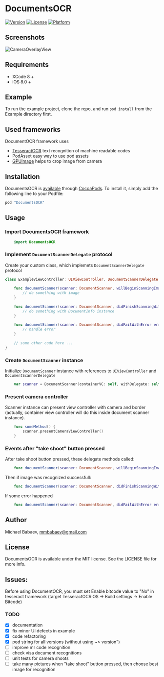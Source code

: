 # DocumentsOCR

[![Version](https://img.shields.io/cocoapods/v/DocumentsOCR.svg?style=flat)](http://cocoapods.org/pods/DocumentsOCR)
[![License](https://img.shields.io/cocoapods/l/DocumentsOCR.svg?style=flat)](http://cocoapods.org/pods/DocumentsOCR)
[![Platform](https://img.shields.io/cocoapods/p/DocumentsOCR.svg?style=flat)](http://cocoapods.org/pods/DocumentsOCR)

## Screenshots 

![CameraOverlayView](http://s18.postimg.org/kto1gsn09/VV2_RO78u_XCM.jpg)

## Requirements

- XCode 8 +
- iOS 8.0 +

## Example

To run the example project, clone the repo, and run `pod install` from the Example directory first.

## Used frameworks 

DocumentOCR framework uses
- [TesseractOCR](https://github.com/gali8/Tesseract-OCR-iOS) text recognition of machine readable codes
- [PodAsset](http://cocoapods.org/pods/PodAsset) easy way to use pod assets
- [GPUImage](http://cocoapods.org/pods/GPUImage) helps to crop image from camera

## Installation

DocumentsOCR is [available](https://cocoapods.org/pods/DocumentsOCR) through [CocoaPods](http://cocoapods.org). To install
it, simply add the following line to your Podfile:

```ruby
pod "DocumentsOCR"
```

## Usage

### Import DocumentsOCR framework

```swift
    import DocumentsOCR
```

### Implement `DocumentScannerDelegate` protocol
 Create your custom class, which implemets `DocumentScannerDelegate` protocol

```swift
class ExampleViewController: UIViewController, DocumentScannerDelegate {
    	
    func documentScanner(scanner: DocumentScanner, willBeginScanningImage image: UIImage) {
        // do something with image
    }
    	
    func documentScanner(scanner: DocumentScanner, didFinishScanningWithInfo info: DocumentInfo) {
        // do something with DocumentInfo instance
    }	
    	
    func documentScanner(scanner: DocumentScanner, didFailWithError error: NSError) {
        // handle error
    }
    	
    // some other code here ...
}
```

### Create `DocumentScanner` instance

Initialize `DocumentScanner` instance with references to `UIViewController` and `DocumentScannerDelegate`
	
```swift
	var scanner = DocumentScanner(containerVC: self, withDelegate: self)
```

### Present camera controller

Scanner instance can present view controller with camera and border (actually, container view controller will do this inside document scanner instance).
```swift
	func someMethod() {
		scanner.presentCameraViewController()
	}
```

### Events after "take shoot" button pressed

After take shoot button pressed, these delegate methods called: 

```swift
    func documentScanner(scanner: DocumentScanner, willBeginScanningImage image: UIImage)

```

Then if image was recognized successfull:

```swift
    func documentScanner(scanner: DocumentScanner, didFinishScanningWithInfo info: DocumentInfo)
```

If some error happened

```swift
    func documentScanner(scanner: DocumentScanner, didFailWithError error: NSError)
```

## Author

Michael Babaev, mmbabaev@gmail.com

## License

DocumentsOCR is available under the MIT license. See the LICENSE file for more info.

## Issues:

Before using DocumentOCR, you must set Enable bitcode value to "No" in tesseract framework (target TesseractOCRiOS -> Build settings -> Enable Bitcode)

### TODO

- [x] documentation
- [x] fix minor UI defects in example 
- [x] code refactoring
- [x] pod string for all versions (without using ~> version")
- [ ] improve mr code recognition
- [ ] check visa document recognitions
- [ ] unit tests for camera shoots
- [ ] take many pictures when "take shoot" button pressed, then choose best image for recognition
